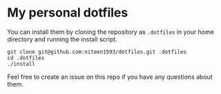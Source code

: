 # My personal dotfiles

You can install them by cloning the repository as `.dotfiles` in your home directory and running the install script.

```
git clone git@github.com:niteen1593/dotfiles.git .dotfiles
cd .dotfiles
./install
```

Feel free to create an issue on this repo if you have any questions about them.
